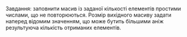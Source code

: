 Завдання: заповнити масив із заданої кількості елементів простими числами, що не повторюються. Розмір вихідного масиву задати наперед відомим значенням, що може бутить більшими аніж результуюча кількість отриманих елементів.
